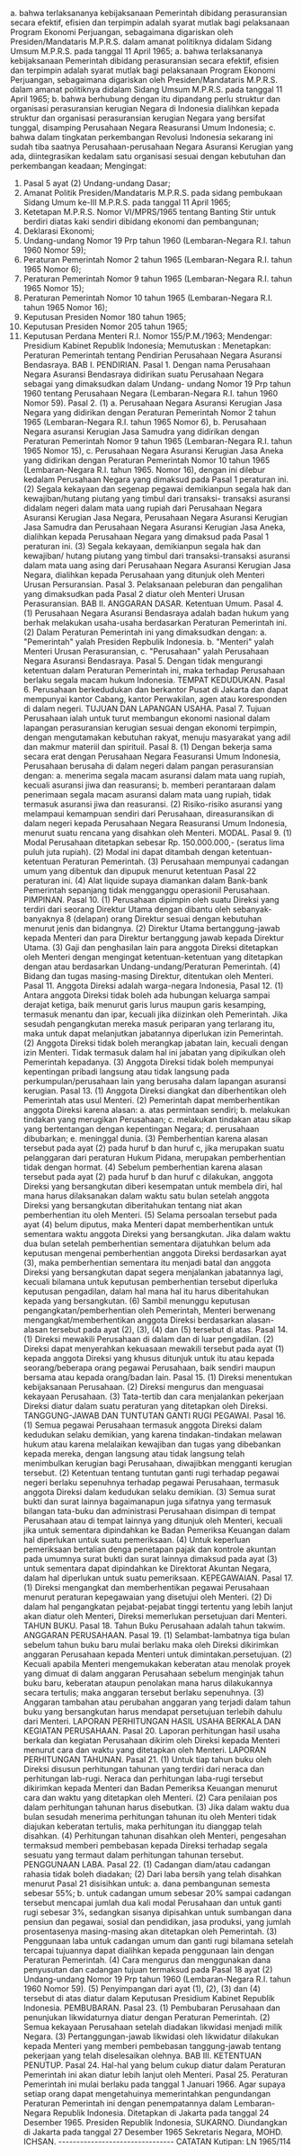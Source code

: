  a. bahwa terlaksananya kebijaksanaan Pemerintah dibidang perasuransian secara efektif, efisien dan terpimpin adalah syarat mutlak bagi pelaksanaan Program Ekonomi Perjuangan, sebagaimana digariskan oleh Presiden/Mandataris M.P.R.S. dalam amanat politiknya didalam Sidang Umsum M.P.R.S. pada tanggal 11 April 1965; a. bahwa terlaksananya kebijaksanaan Pemerintah dibidang perasuransian secara efektif, efisien dan terpimpin adalah syarat mutlak bagi pelaksanaan Program Ekonomi Perjuangan, sebagaimana digariskan oleh Presiden/Mandataris M.P.R.S. dalam amanat politiknya didalam Sidang Umsum M.P.R.S. pada tanggal 11 April 1965;
b. bahwa berhubung dengan itu dipandang perlu struktur dan organisasi perasuransian kerugian Negara di Indonesia dialihkan kepada struktur dan organisasi perasuransian kerugian Negara yang bersifat tunggal, disamping Perusahaan Negara Reasuransi Umum Indonesia;
c. bahwa dalam tingkatan perkembangan Revolusi Indonesia sekarang ini sudah tiba saatnya Perusahaan-perusahaan Negara Asuransi Kerugian yang ada, diintegrasikan kedalam satu organisasi sesuai dengan kebutuhan dan perkembangan keadaan;
Mengingat:

1. Pasal 5 ayat (2) Undang-undang Dasar;
2. Amanat Politik Presiden/Mandataris M.P.R.S. pada sidang pembukaan Sidang Umum ke-III M.P.R.S. pada tanggal 11 April 1965;
3. Ketetapan M.P.R.S. Nomor VI/MPRS/1965 tentang Banting Stir untuk berdiri diatas kaki sendiri dibidang ekonomi dan pembangunan;
4. Deklarasi Ekonomi;
5. Undang-undang Nomor 19 Prp tahun 1960 (Lembaran-Negara R.I. tahun 1960 Nomor 59);
6. Peraturan Pemerintah Nomor 2 tahun 1965 (Lembaran-Negara R.I. tahun 1965 Nomor 6);
7. Peraturan Pemerintah Nomor 9 tahun 1965 (Lembaran-Negara R.I. tahun 1965 Nomor 15);
8. Peraturan Pemerintah Nomor 10 tahun 1965 (Lembaran-Negara R.I. tahun 1965 Nomor 16);
9. Keputusan Presiden Nomor 180 tahun 1965;
10. Keputusan Presiden Nomor 205 tahun 1965;
11. Keputusan Perdana Menteri R.I. Nomor 155/P.M./1963; Mendengar: Presidium Kabinet Republik Indonesia; Memutuskan : Menetapkan: Peraturan Pemerintah tentang Pendirian Perusahaan Negara Asuransi Bendasraya. BAB I. PENDIRIAN. Pasal 1. Dengan nama Perusahaan Negara Asuransi Bendasraya didirikan suatu Perusahaan Negara sebagai yang dimaksudkan dalam Undang- undang Nomor 19 Prp tahun 1960 tentang Perusahaan Negara (Lembaran-Negara R.I. tahun 1960 Nomor 59). Pasal 2. (1) a. Perusahaan Negara Asuransi Kerugian Jasa Negara yang didirikan dengan Peraturan Pemerintah Nomor 2 tahun 1965 (Lembaran-Negara R.I. tahun 1965 Nomor 6), b. Perusahaan Negara asuransi Kerugian Jasa Samudra yang didirikan dengan Peraturan Pemerintah Nomor 9 tahun 1965 (Lembaran-Negara R.I. tahun 1965 Nomor 15), c. Perusahaan Negara Asuransi Kerugian Jasa Aneka yang didirikan dengan Peraturan Pemerintah Nomor 10 tahun 1965 (Lembaran-Negara R.I. tahun 1965. Nomor 16), dengan ini dilebur kedalam Perusahaan Negara yang dimaksud pada Pasal 1 peraturan ini. (2) Segala kekayaan dan segenap pegawai demikianpun segala hak dan kewajiban/hutang piutang yang timbul dari transaksi- transaksi asuransi didalam negeri dalam mata uang rupiah dari Perusahaan Negara Asuransi Kerugian Jasa Negara, Perusahaan Negara Asuransi Kerugian Jasa Samudra dan Perusahaan Negara Asuransi Kerugian Jasa Aneka, dialihkan kepada Perusahaan Negara yang dimaksud pada Pasal 1 peraturan ini. (3) Segala kekayaan, demikianpun segala hak dan kewajiban/ hutang piutang yang timbul dari transaksi-transaksi asuransi dalam mata uang asing dari Perusahaan Negara Asuransi Kerugian Jasa Negara, dialihkan kepada Perusahaan yang ditunjuk oleh Menteri Urusan Persuransian. Pasal 3. Pelaksanaan peleburan dan pengalihan yang dimaksudkan pada Pasal 2 diatur oleh Menteri Urusan Perasuransian. BAB II. ANGGARAN DASAR. Ketentuan Umum. Pasal 4. (1) Perusahaan Negara Asuransi Bendasraya adalah badan hukum yang berhak melakukan usaha-usaha berdasarkan Peraturan Pemerintah ini. (2) Dalam Peraturan Pemerintah ini yang dimaksudkan dengan:
a. "Pemerintah" yalah Presiden Repbulik Indonesia. b. "Menteri" yalah Menteri Urusan Perasuransian, c. "Perusahaan" yalah Perusahaan Negara Asuransi Bendasraya. Pasal 5. Dengan tidak mengurangi ketentuan dalam Peraturan Pemerintah ini, maka terhadap Perusahaan berlaku segala macam hukum Indonesia. TEMPAT KEDUDUKAN. Pasal 6. Perusahaan berkedudukan dan berkantor Pusat di Jakarta dan dapat mempunyai kantor Cabang, kantor Perwakilan, agen atau koresponden di dalam negeri. TUJUAN DAN LAPANGAN USAHA. Pasal 7. Tujuan Perusahaan ialah untuk turut membangun ekonomi nasional dalam lapangan perasuransian kerugian sesuai dengan ekonomi terpimpin, dengan mengutamakan kebutuhan rakyat, menuju masyarakat yang adil dan makmur materiil dan spirituil. Pasal 8. (1) Dengan bekerja sama secara erat dengan Perusahaan Negara Feasuransi Umum Indonesia, Perusahaan berusaha di dalam negeri dalam pangan perasuransian dengan:
a. menerima segala macam asuransi dalam mata uang rupiah, kecuali asuransi jiwa dan reasuransi;
b. memberi perantaraan dalam penerimaan segala macam asuransi dalam mata uang rupiah, tidak termasuk asuransi jiwa dan reasuransi. (2) Risiko-risiko asuransi yang melampaui kemampuan sendiri dari Perusahaan, direasuransikan di dalam negeri kepada Perusahaan Negara Reasuransi Umum Indonesia, menurut suatu rencana yang disahkan oleh Menteri. MODAL. Pasal 9. (1) Modal Perusahaan ditetapkan sebesar Rp. 150.000.000,- (seratus lima puluh juta rupiah). (2) Modal ini dapat ditambah dengan ketentuan-ketentuan Peraturan Pemerintah. (3) Perusahaan mempunyai cadangan umum yang dibentuk dan dipupuk menurut ketentuan Pasal 22 peraturan ini. (4) Alat liquide supaya diamankan dalam Bank-bank Pemerintah sepanjang tidak mengganggu operasionil Perusahaan. PIMPINAN. Pasal 10. (1) Perusahaan dipimpin oleh suatu Direksi yang terdiri dari seorang Direktur Utama dengan dibantu oleh sebanyak- banyaknya 8 (delapan) orang Direktur sesuai dengan kebutuhan menurut jenis dan bidangnya. (2) Direktur Utama bertanggung-jawab kepada Menteri dan para Direktur bertanggung jawab kepada Direktur Utama. (3) Gaji dan penghasilan lain para anggota Direksi ditetapkan oleh Menteri dengan mengingat ketentuan-ketentuan yang ditetapkan dengan atau berdasarkan Undang-undang/Peraturan Pemerintah. (4) Bidang dan tugas masing-masing Direktur, ditentukan oleh Menteri. Pasal 11. Anggota Direksi adalah warga-negara Indonesia, Pasal 12. (1) Antara anggota Direksi tidak boleh ada hubungan keluarga sampai derajat ketiga, baik menurut garis lurus maupun garis kesamping, termasuk menantu dan ipar, kecuali jika diizinkan oleh Pemerintah. Jika sesudah pengangkutan mereka masuk periparan yang terlarang itu, maka untuk dapat melanjutkan jabatannya diperlukan izin Pemerintah. (2) Anggota Direksi tidak boleh merangkap jabatan lain, kecuali dengan izin Menteri. Tidak termasuk dalam hal ini jabatan yang dipikulkan oleh Pemerintah kepadanya. (3) Anggota Direksi tidak boleh mempunyai kepentingan pribadi langsung atau tidak langsung pada perkumpulan/perusahaan lain yang berusaha dalam lapangan asuransi kerugian. Pasal 13. (1) Anggota Direksi diangkat dan diberhentikan oleh Pemerintah atas usul Menteri. (2) Pemerintah dapat memberhentikan anggota Direksi karena alasan:
a. atas permintaan sendiri;
b. melakukan tindakan yang merugikan Perusahaan;
c. melakukan tindakan atau sikap yang bertentangan dengan kepentingan Negara;
d. perusahaan dibubarkan;
e. meninggal dunia. (3) Pemberhentian karena alasan tersebut pada ayat (2) pada huruf b dan huruf c, jika merupakan suatu pelanggaran dari peraturan Hukum Pidana, merupakan pemberhentian tidak dengan hormat. (4) Sebelum pemberhentian karena alasan tersebut pada ayat (2) pada huruf b dan huruf c dilakukan, anggota Direksi yang bersangkutan diberi kesempatan untuk membela diri, hal mana harus dilaksanakan dalam waktu satu bulan setelah anggota Direksi yang bersangkutan diberitahukan tentang niat akan pemberhentian itu oleh Menteri. (5) Selama persoalan tersebut pada ayat (4) belum diputus, maka Menteri dapat memberhentikan untuk sementara waktu anggota Direksi yang bersangkutan. Jika dalam waktu dua bulan setelah pemberhentian sementara dijatuhkan belum ada keputusan mengenai pemberhentian anggota Direksi berdasarkan ayat (3), maka pemberhentian sementara itu menjadi batal dan anggota Direksi yang bersangkutan dapat segera menjalankan jabatannya lagi, kecuali bilamana untuk keputusan pemberhentian tersebut diperluka keputusan pengadilan, dalam hal mana hal itu harus diberitahukan kepada yang bersangkutan. (6) Sambil menunggu keputusan pengangkatan/pemberhentian oleh Pemerintah, Menteri berwenang mengangkat/memberhentikan anggota Direksi berdasarkan alasan-alasan tersebut pada ayat (2), (3), (4) dan (5) tersebut di atas. Pasal 14. (1) Direksi mewakili Perusahaan di dalam dan di luar pengadilan. (2) Direksi dapat menyerahkan kekuasaan mewakili tersebut pada ayat (1) kepada anggota Direksi yang khusus ditunjuk untuk itu atau kepada seorang/beberapa orang pegawai Perusahaan, baik sendiri maupun bersama atau kepada orang/badan lain. Pasal 15. (1) Direksi menentukan kebijaksanaan Perusahaan. (2) Direksi mengurus dan menguasai kekayaan Perusahaan. (3) Tata-tertib dan cara menjalankan pekerjaan Direksi diatur dalam suatu peraturan yang ditetapkan oleh Direksi. TANGGUNG-JAWAB DAN TUNTUTAN GANTI RUGI PEGAWAI. Pasal 16. (1) Semua pegawai Perusahaan termasuk anggota Direksi dalam kedudukan selaku demikian, yang karena tindakan-tindakan melawan hukum atau karena melalaikan kewajiban dan tugas yang dibebankan kepada mereka, dengan langsung atau tidak langsung telah menimbulkan kerugian bagi Perusahaan, diwajibkan mengganti kerugian tersebut. (2) Ketentuan tentang tuntutan ganti rugi terhadap pegawai negeri berlaku sepenuhnya terhadap pegawai Perusahaan, termasuk anggota Direksi dalam kedudukan selaku demikian. (3) Semua surat bukti dan surat lainnya bagaimanapun juga sifatnya yang termasuk bilangan tata-buku dan administrasi Perusahaan disimpan di tempat Perusahaan atau di tempat lainnya yang ditunjuk oleh Menteri, kecuali jika untuk sementara dipindahkan ke Badan Pemeriksa Keuangan dalam hal diperlukan untuk suatu pemeriksaan. (4) Untuk keperluan pemeriksaan bertalian denga penetapan pajak dan kontrole akuntan pada umumnya surat bukti dan surat lainnya dimaksud pada ayat (3) untuk sementara dapat dipindahkan ke Direktorat Akuntan Negara, dalam hal diperlukan untuk suatu pemeriksaan. KEPEGAWAIAN. Pasal 17. (1) Direksi mengangkat dan memberhentikan pegawai Perusahaan menurut peraturan kepegawaian yang disetujui oleh Menteri. (2) Di dalam hal pengangkatan pejabat-pejabat tinggi tertentu yang lebih lanjut akan diatur oleh Menteri, Direksi memerlukan persetujuan dari Menteri. TAHUN BUKU. Pasal 18. Tahun Buku Perusahaan adalah tahun takwim. ANGGARAN PERUSAHAAN. Pasal 19. (1) Selambat-lambatnya tiga bulan sebelum tahun buku baru mulai berlaku maka oleh Direksi dikirimkan anggaran Perusahaan kepada Menteri untuk dimintakan.persetujuan. (2) Kecuali apabila Menteri mengemukakan keberatan atau menolak proyek yang dimuat di dalam anggaran Perusahaan sebelum menginjak tahun buku baru, keberatan ataupun penolakan mana harus dilakukannya secara tertulis; maka anggaran tersebut berlaku sepenuhnya. (3) Anggaran tambahan atau perubahan anggaran yang terjadi dalam tahun buku yang bersangkutan harus mendapat persetujuan terlebih dahulu dari Menteri. LAPORAN PERHITUNGAN HASIL USAHA BERKALA DAN KEGIATAN PERUSAHAAN. Pasal 20. Laporan perhitungan hasil usaha berkala dan kegiatan Perusahaan dikirim oleh Direksi kepada Menteri menurut cara dan waktu yang ditetapkan oleh Menteri. LAPORAN PERHITUNGAN TAHUNAN. Pasal 21. (1) Untuk tiap tahun buku oleh Direksi disusun perhitungan tahunan yang terdiri dari neraca dan perhitungan lab-rugi. Neraca dan perhitungan laba-rugi tersebut dikirimkan kepada Menteri dan Badan Pemeriksa Keuangan menurut cara dan waktu yang ditetapkan oleh Menteri. (2) Cara penilaian pos dalam perhitungan tahunan harus disebutkan. (3) Jika dalam waktu dua bulan sesudah menerima perhitungan tahunan itu oleh Menteri tidak diajukan keberatan tertulis, maka perhitungan itu dianggap telah disahkan. (4) Perhitungan tahunan disahkan oleh Menteri, pengesahan termaksud memberi pembebasan kepada Direksi terhadap segala sesuatu yang termaut dalam perhitungan tahunan tersebut. PENGGUNAAN LABA. Pasal 22. (1) Cadangan diam/atau cadangan rahasia tidak boleh diadakan;
(2) Dari laba bersih yang telah disahkan menurut Pasal 21 disisihkan untuk:
a. dana pembangunan semesta sebesar 55%;
b. untuk cadangan umum sebesar 20% sampai cadangan tersebut mencapai jumlah dua kali modal Perusahaan dan untuk ganti rugi sebesar 3%, sedangkan sisanya dipisahkan untuk sumbangan dana pensiun dan pegawai, sosial dan pendidikan, jasa produksi, yang jumlah prosentasenya masing-masing akan ditetapkan oleh Pemerintah. (3) Penggunaan laba untuk cadangan umum dan ganti rugi bilamana setelah tercapai tujuannya dapat dialihkan kepada penggunaan lain dengan Peraturan Pemerintah. (4) Cara mengurus dan menggunakan dana penyusutan dan cadangan tujuan termaksud pada Pasal 18 ayat (2) Undang-undang Nomor 19 Prp tahun 1960 (Lembaran-Negara R.I. tahun 1960 Nomor 59). (5) Penyimpangan dari ayat (1), (2), (3) dan (4) tersebut di atas diatur dalam Keputusan Presidium Kabinet Republik Indonesia. PEMBUBARAN. Pasal 23. (1) Pembubaran Perusahaan dan penunjukan likwidaturnya diatur dengan Peraturan Pemerintah. (2) Semua kekayaan Perusahaan setelah diadakan likwidasi menjadi milik Negara. (3) Pertanggungan-jawab likwidasi oleh likwidatur dilakukan kepada Menteri yang memberi pembebasan tanggung-jawab tentang pekerjaan yang telah diselesaikan olehnya. BAB III. KETENTUAN PENUTUP. Pasal 24. Hal-hal yang belum cukup diatur dalam Peraturan Pemerintah ini akan diatur lebih lanjut oleh Menteri. Pasal 25. Peraturan Pemerintah ini mulai berlaku pada tanggal 1 Januari 1966. Agar supaya setiap orang dapat mengetahuinya memerintahkan pengundangan Peraturan Pemerintah ini dengan penempatannya dalam Lembaran-Negara Republik Indonesia. Ditetapkan di Jakarta pada tanggal 24 Desember 1965. Presiden Republik Indonesia, SUKARNO. Diundangkan di Jakarta pada tanggal 27 Desember 1965 Sekretaris Negara, MOHD. ICHSAN. -------------------------------- CATATAN Kutipan: LN 1965/114